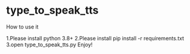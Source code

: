 # type_to_speak_tts

How to use it

1.Please install python 3.8+
2.Please install pip install -r requirements.txt
3.open type_to_speak_tts.py
Enjoy!
